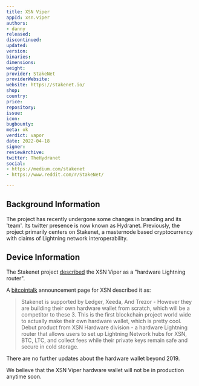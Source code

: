 ```yaml
---
title: XSN Viper
appId: xsn.viper
authors:
- danny
released: 
discontinued: 
updated: 
version: 
binaries: 
dimensions: 
weight: 
provider: StakeNet
providerWebsite: 
website: https://stakenet.io/
shop: 
country: 
price: 
repository: 
issue: 
icon: 
bugbounty: 
meta: ok
verdict: vapor
date: 2022-04-18
signer: 
reviewArchive: 
twitter: TheHydranet
social:
- https://medium.com/stakenet
- https://www.reddit.com/r/StakeNet/

---
```


## Background Information 

The project has recently undergone some changes in branding and its 'team'. Its twitter presence is now known as Hydranet. Previously, the project primarily centers on Stakenet, a masternode based cryptocurrency with claims of Lightning network interoperability. 

## Device Information 

The Stakenet project [described](https://twitter.com/TheHydranet/status/1088401906341462017?lang=da) the XSN Viper as a "hardware Lightning router". 

A [bitcointalk](https://bitcointalk.org/index.php?topic=5156157.0) announcement page for XSN described it as:

> Stakenet is supported by Ledger, Xeeda, And Trezor - However they are building their own hardware wallet from scratch, which will be a competitor to these 3. This is the first blockchain project world wide to actually make their own hardware wallet, which is pretty cool. Debut product from XSN Hardware division - a hardware Lightning router that allows users to set up Lightning Network hubs for XSN, BTC, LTC, and collect fees while their private keys remain safe and secure in cold storage.

There are no further updates about the hardware wallet beyond 2019. 

We believe that the XSN Viper hardware wallet will not be in production anytime soon.